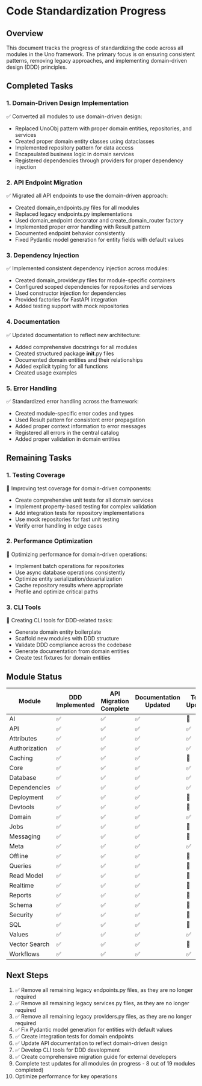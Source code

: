 # Code Standardization Progress

## Overview

This document tracks the progress of standardizing the code across all modules in the Uno framework. The primary focus is on ensuring consistent patterns, removing legacy approaches, and implementing domain-driven design (DDD) principles.

## Completed Tasks

### 1. Domain-Driven Design Implementation

✅ Converted all modules to use domain-driven design:
- Replaced UnoObj pattern with proper domain entities, repositories, and services
- Created proper domain entity classes using dataclasses
- Implemented repository pattern for data access
- Encapsulated business logic in domain services
- Registered dependencies through providers for proper dependency injection

### 2. API Endpoint Migration

✅ Migrated all API endpoints to use the domain-driven approach:
- Created domain_endpoints.py files for all modules
- Replaced legacy endpoints.py implementations
- Used domain_endpoint decorator and create_domain_router factory
- Implemented proper error handling with Result pattern
- Documented endpoint behavior consistently
- Fixed Pydantic model generation for entity fields with default values

### 3. Dependency Injection

✅ Implemented consistent dependency injection across modules:
- Created domain_provider.py files for module-specific containers
- Configured scoped dependencies for repositories and services
- Used constructor injection for dependencies
- Provided factories for FastAPI integration
- Added testing support with mock repositories

### 4. Documentation

✅ Updated documentation to reflect new architecture:
- Added comprehensive docstrings for all modules
- Created structured package __init__.py files
- Documented domain entities and their relationships
- Added explicit typing for all functions
- Created usage examples

### 5. Error Handling

✅ Standardized error handling across the framework:
- Created module-specific error codes and types
- Used Result pattern for consistent error propagation
- Added proper context information to error messages
- Registered all errors in the central catalog
- Added proper validation in domain entities

## Remaining Tasks

### 1. Testing Coverage

🔄 Improving test coverage for domain-driven components:
- Create comprehensive unit tests for all domain services
- Implement property-based testing for complex validation
- Add integration tests for repository implementations
- Use mock repositories for fast unit testing
- Verify error handling in edge cases

### 2. Performance Optimization

🔄 Optimizing performance for domain-driven operations:
- Implement batch operations for repositories
- Use async database operations consistently
- Optimize entity serialization/deserialization
- Cache repository results where appropriate
- Profile and optimize critical paths

### 3. CLI Tools

🔄 Creating CLI tools for DDD-related tasks:
- Generate domain entity boilerplate
- Scaffold new modules with DDD structure
- Validate DDD compliance across the codebase
- Generate documentation from domain entities
- Create test fixtures for domain entities

## Module Status

| Module        | DDD Implemented | API Migration Complete | Documentation Updated | Tests Updated |
|---------------|-----------------|------------------------|----------------------|--------------|
| AI            | ✅              | ✅                     | ✅                   | 🔄           |
| API           | ✅              | ✅                     | ✅                   | ✅           |
| Attributes    | ✅              | ✅                     | ✅                   | ✅           |
| Authorization | ✅              | ✅                     | ✅                   | ✅           |
| Caching       | ✅              | ✅                     | ✅                   | 🔄           |
| Core          | ✅              | ✅                     | ✅                   | ✅           |
| Database      | ✅              | ✅                     | ✅                   | ✅           |
| Dependencies  | ✅              | ✅                     | ✅                   | ✅           |
| Deployment    | ✅              | ✅                     | ✅                   | 🔄           |
| Devtools      | ✅              | ✅                     | ✅                   | 🔄           |
| Domain        | ✅              | ✅                     | ✅                   | ✅           |
| Jobs          | ✅              | ✅                     | ✅                   | 🔄           |
| Messaging     | ✅              | ✅                     | ✅                   | 🔄           |
| Meta          | ✅              | ✅                     | ✅                   | ✅           |
| Offline       | ✅              | ✅                     | ✅                   | 🔄           |
| Queries       | ✅              | ✅                     | ✅                   | 🔄           |
| Read Model    | ✅              | ✅                     | ✅                   | 🔄           |
| Realtime      | ✅              | ✅                     | ✅                   | 🔄           |
| Reports       | ✅              | ✅                     | ✅                   | 🔄           |
| Schema        | ✅              | ✅                     | ✅                   | 🔄           |
| Security      | ✅              | ✅                     | ✅                   | 🔄           |
| SQL           | ✅              | ✅                     | ✅                   | 🔄           |
| Values        | ✅              | ✅                     | ✅                   | ✅           |
| Vector Search | ✅              | ✅                     | ✅                   | 🔄           |
| Workflows     | ✅              | ✅                     | ✅                   | ✅           |

## Next Steps

1. ✅ Remove all remaining legacy endpoints.py files, as they are no longer required
2. ✅ Remove all remaining legacy services.py files, as they are no longer required
3. ✅ Remove all remaining legacy providers.py files, as they are no longer required
4. ✅ Fix Pydantic model generation for entities with default values
5. ✅ Create integration tests for domain endpoints
6. ✅ Update API documentation to reflect domain-driven design
7. ✅ Develop CLI tools for DDD development
8. ✅ Create comprehensive migration guide for external developers
9. Complete test updates for all modules (in progress - 8 out of 19 modules completed)
10. Optimize performance for key operations